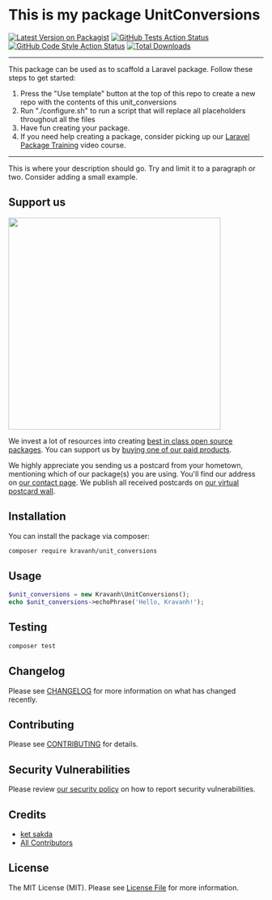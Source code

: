 # This is my package UnitConversions

[![Latest Version on Packagist](https://img.shields.io/packagist/v/kravanh/unit_conversions.svg?style=flat-square)](https://packagist.org/packages/kravanh/unit_conversions)
[![GitHub Tests Action Status](https://img.shields.io/github/workflow/status/kravanh/unit_conversions/run-tests?label=tests)](https://github.com/kravanh/unit_conversions/actions?query=workflow%3ATests+branch%3Amaster)
[![GitHub Code Style Action Status](https://img.shields.io/github/workflow/status/kravanh/unit_conversions/Check%20&%20fix%20styling?label=code%20style)](https://github.com/kravanh/unit_conversions/actions?query=workflow%3A"Check+%26+fix+styling"+branch%3Amaster)
[![Total Downloads](https://img.shields.io/packagist/dt/kravanh/unit_conversions.svg?style=flat-square)](https://packagist.org/packages/kravanh/unit_conversions)

---
This package can be used as to scaffold a Laravel package. Follow these steps to get started:

1. Press the "Use template" button at the top of this repo to create a new repo with the contents of this unit_conversions
2. Run "./configure.sh" to run a script that will replace all placeholders throughout all the files
3. Have fun creating your package.
4. If you need help creating a package, consider picking up our <a href="https://laravelpackage.training">Laravel Package Training</a> video course.
---

This is where your description should go. Try and limit it to a paragraph or two. Consider adding a small example.

## Support us

[<img src="https://github-ads.s3.eu-central-1.amazonaws.com/unit-conversions.jpg?t=1" width="419px" />](https://spatie.be/github-ad-click/unit-conversions)

We invest a lot of resources into creating [best in class open source packages](https://spatie.be/open-source). You can support us by [buying one of our paid products](https://spatie.be/open-source/support-us).

We highly appreciate you sending us a postcard from your hometown, mentioning which of our package(s) you are using. You'll find our address on [our contact page](https://spatie.be/about-us). We publish all received postcards on [our virtual postcard wall](https://spatie.be/open-source/postcards).

## Installation

You can install the package via composer:

```bash
composer require kravanh/unit_conversions
```

## Usage

```php
$unit_conversions = new Kravanh\UnitConversions();
echo $unit_conversions->echoPhrase('Hello, Kravanh!');
```

## Testing

```bash
composer test
```

## Changelog

Please see [CHANGELOG](CHANGELOG.md) for more information on what has changed recently.

## Contributing

Please see [CONTRIBUTING](.github/CONTRIBUTING.md) for details.

## Security Vulnerabilities

Please review [our security policy](../../security/policy) on how to report security vulnerabilities.

## Credits

- [ket sakda](https://github.com/ketsakda)
- [All Contributors](../../contributors)

## License

The MIT License (MIT). Please see [License File](LICENSE.md) for more information.
